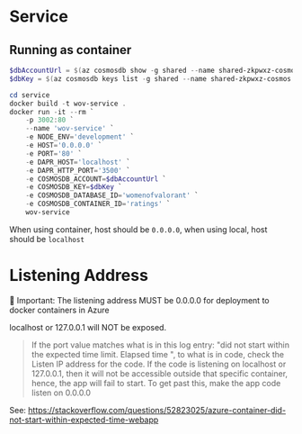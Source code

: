 # Service

## Running as container

```powershell
$dbAccountUrl = $(az cosmosdb show -g shared --name shared-zkpwxz-cosmos --query "documentEndpoint" -o tsv)
$dbKey = $(az cosmosdb keys list -g shared --name shared-zkpwxz-cosmos --query "primaryMasterKey" -o tsv)

cd service
docker build -t wov-service .
docker run -it --rm `
    -p 3002:80 `
    --name 'wov-service' `
    -e NODE_ENV='development' `
    -e HOST='0.0.0.0' `
    -e PORT='80' `
    -e DAPR_HOST='localhost' `
    -e DAPR_HTTP_PORT='3500' `
    -e COSMOSDB_ACCOUNT=$dbAccountUrl `
    -e COSMOSDB_KEY=$dbKey `
    -e COSMOSDB_DATABASE_ID='womenofvalorant' `
    -e COSMOSDB_CONTAINER_ID='ratings' `
    wov-service
```

When using container, host should be `0.0.0.0`, when using local, host should be `localhost`

# Listening Address

🚨 Important: The listening address MUST be 0.0.0.0 for deployment to docker containers in Azure

localhost or 127.0.0.1 will NOT be exposed.

> If the port value matches what is in this log entry: "did not start within the expected time limit. Elapsed time ", to what is in code, check the Listen IP address for the code. If the code is listening on localhost or 127.0.0.1, then it will not be accessible outside that specific container, hence, the app will fail to start. To get past this, make the app code listen on 0.0.0.0

See: https://stackoverflow.com/questions/52823025/azure-container-did-not-start-within-expected-time-webapp
